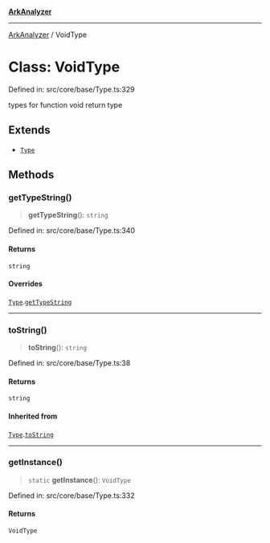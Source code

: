 [**ArkAnalyzer**](../README.md)

***

[ArkAnalyzer](../globals.md) / VoidType

# Class: VoidType

Defined in: src/core/base/Type.ts:329

types for function void return type

## Extends

- [`Type`](Type.md)

## Methods

### getTypeString()

> **getTypeString**(): `string`

Defined in: src/core/base/Type.ts:340

#### Returns

`string`

#### Overrides

[`Type`](Type.md).[`getTypeString`](Type.md#gettypestring)

***

### toString()

> **toString**(): `string`

Defined in: src/core/base/Type.ts:38

#### Returns

`string`

#### Inherited from

[`Type`](Type.md).[`toString`](Type.md#tostring)

***

### getInstance()

> `static` **getInstance**(): `VoidType`

Defined in: src/core/base/Type.ts:332

#### Returns

`VoidType`
